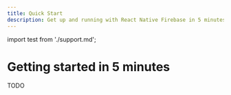 ```yaml
---
title: Quick Start
description: Get up and running with React Native Firebase in 5 minutes
---
```


import test from './support.md';

# Getting started in 5 minutes

TODO

<div dangerouslySetInnerHTML={{ __html: test }} />
